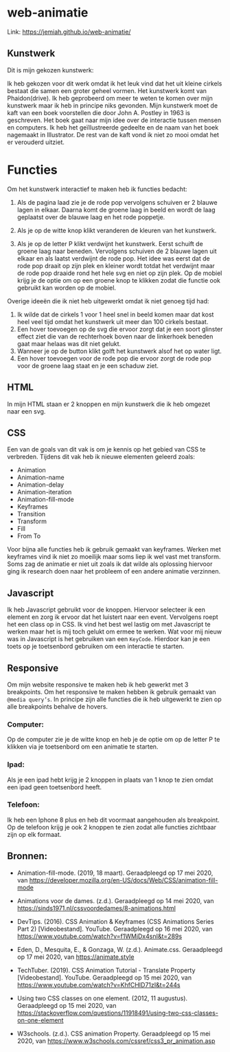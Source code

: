 # web-animatie
Link: https://jemiah.github.io/web-animatie/

## Kunstwerk
Dit is mijn gekozen kunstwerk:
 
Ik heb gekozen voor dit werk omdat ik het leuk vind dat het uit kleine cirkels bestaat die samen een groter geheel vormen. Het kunstwerk komt van Phaidon(drive). Ik heb geprobeerd om meer te weten te komen over mijn kunstwerk maar ik heb in principe niks gevonden. Mijn kunstwerk moet de kaft van een boek voorstellen die door John A. Postley in 1963 is geschreven. Het boek gaat naar mijn idee over de interactie tussen mensen en computers. Ik heb het geïllustreerde gedeelte en de naam van het boek nagemaakt in Illustrator. De rest van de kaft vond ik niet zo mooi omdat het er verouderd uitziet.  

# Functies
Om het kunstwerk interactief te maken heb ik functies bedacht:
1. Als de pagina laad zie je de rode pop vervolgens schuiven er 2 blauwe lagen in elkaar. Daarna komt de groene laag in beeld en wordt de laag geplaatst over de blauwe laag en het rode poppetje.

2. Als je op de witte knop klikt veranderen de kleuren van het kunstwerk. 

3. Als je op de letter P klikt verdwijnt het kunstwerk. Eerst schuift de groene laag naar beneden. Vervolgens schuiven de 2 blauwe lagen uit elkaar en als laatst verdwijnt de rode pop. Het idee was eerst dat de rode pop draait op zijn plek en kleiner wordt totdat het verdwijnt maar de rode pop draaide rond het hele svg en niet op zijn plek.
Op de mobiel krijg je de optie om op een groene knop te klikken zodat die functie ook gebruikt kan worden op de mobiel.

Overige ideeën die ik niet heb uitgewerkt omdat ik niet genoeg tijd had:
1.	Ik wilde dat de cirkels 1 voor 1 heel snel in beeld komen maar dat kost heel veel tijd omdat het kunstwerk uit meer dan 100 cirkels bestaat.
2.	Een hover toevoegen op de svg die ervoor zorgt dat je een soort glinster effect ziet die van de rechterhoek boven naar de linkerhoek beneden gaat maar helaas was dit niet gelukt.
3.	Wanneer je op de button klikt golft het kunstwerk alsof het op water ligt.
4.	Een hover toevoegen voor de rode pop die ervoor zorgt de rode pop voor de groene laag staat en je een schaduw ziet.


## HTML
In mijn HTML staan er 2 knoppen en mijn kunstwerk die ik heb omgezet naar een svg.

## CSS
Een van de goals van dit vak is om je kennis op het gebied van CSS te verbreden. Tijdens dit vak heb ik nieuwe elementen geleerd zoals:
-	Animation
-	Animation-name
-	Animation-delay
-	Animation-iteration
-	Animation-fill-mode
-	Keyframes
-	Transition
-	Transform
-	Fill
-	From To

Voor bijna alle functies heb ik gebruik gemaakt van keyframes. Werken met keyframes vind ik niet zo moeilijk maar soms liep ik wel vast met transform. Soms zag de animatie er niet uit zoals ik dat wilde als oplossing hiervoor ging ik research doen naar het probleem of een andere animatie verzinnen.


## Javascript
Ik heb Javascript gebruikt voor de knoppen. Hiervoor selecteer ik een element en zorg ik ervoor dat het luistert naar een event. Vervolgens roept het een class op in CSS. Ik vind het best wel lastig om met Javascript te werken maar het is mij toch gelukt om ermee te werken.
Wat voor mij nieuw was in Javascript is het gebruiken van een `KeyCode`. Hierdoor kan je een toets op je toetsenbord gebruiken om een interactie te starten.

## Responsive
Om mijn website responsive te maken heb ik heb gewerkt met 3 breakpoints. Om het responsive te maken hebben ik gebruik gemaakt van `@media query’s`. In principe zijn alle functies die ik heb uitgewerkt te zien op alle breakpoints behalve de hovers.

### Computer:
Op de computer zie je de witte knop en heb je de optie om op de letter P te klikken via je toetsenbord om een animatie te starten.


### Ipad:
Als je een ipad hebt krijg je 2 knoppen in plaats van 1 knop te zien omdat een ipad geen toetsenbord heeft. 


### Telefoon:
Ik heb een Iphone 8 plus en heb dit voormaat aangehouden als breakpoint. Op de telefoon krijg je ook 2 knoppen te zien zodat alle functies zichtbaar zijn op elk formaat. 
 

## Bronnen:
-	Animation-fill-mode. (2019, 18 maart). Geraadpleegd op 17 mei 2020, van https://developer.mozilla.org/en-US/docs/Web/CSS/animation-fill-mode

-	Animations voor de dames. (z.d.). Geraadpleegd op 14 mei 2020, van https://sinds1971.nl/cssvoordedames/8-animations.html

-	DevTips. (2016). CSS Animation & Keyframes (CSS Animations Series Part 2) [Videobestand]. YouTube. Geraadpleegd op 16 mei 2020, van https://www.youtube.com/watch?v=f1WMjDx4snI&t=289s

-	Eden, D., Mesquita, E., & Gonzaga, W. (z.d.). Animate.css. Geraadpleegd op 17 mei 2020, van https://animate.style

-	TechTuber. (2019). CSS Animation Tutorial - Translate Property [Videobestand]. YouTube. Geraadpleegd op 15 mei 2020, van https://www.youtube.com/watch?v=KhfCHID71zI&t=244s

-	Using two CSS classes on one element. (2012, 11 augustus). Geraadpleegd op 15 mei 2020, van https://stackoverflow.com/questions/11918491/using-two-css-classes-on-one-element

-	W3schools. (z.d.). CSS animation Property. Geraadpleegd op 15 mei 2020, van https://www.w3schools.com/cssref/css3_pr_animation.asp










